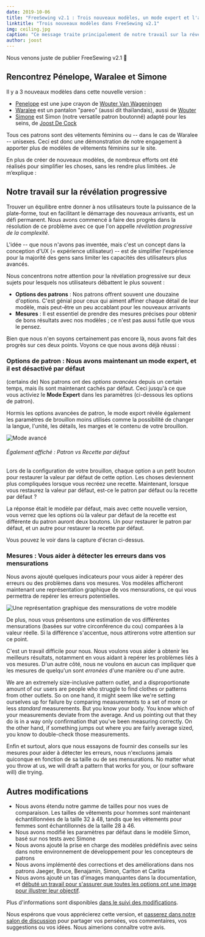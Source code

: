 ```yaml
---
date: 2019-10-06
title: "FreeSewing v2.1 : Trois nouveaux modèles, un mode expert et l'aide aux mesures"
linktitle: "Trois nouveaux modèles dans FreeSewing v2.1"
img: ceiling.jpg
caption: "Ce message traite principalement de notre travail sur la révélation progressive. De plus : trois nouveaux modèles !"
author: joost
---
```


Nous venons juste de publier FreeSewing v2.1 <unk> 🎉

## Rencontrez Pénelope, Waralee et Simone

Il y a 3 nouveaux modèles dans cette nouvelle version :

 - [Penelope](/patterns/penelope) est une jupe crayon de [Wouter Van Wageningen](/users/wouter.vdub)
 - [Waralee](/patterns/waralee) est un pantalon "pareo" (aussi dit thaïlandais), aussi de [Wouter](/users/wouter.vdub)
 - [Simone](/patterns/simone) est Simon (notre versatile patron boutonné) adapté pour les seins, de [Joost De Cock](/users/joost)

Tous ces patrons sont des vêtements féminins ou -- dans le cas de Waralee -- unisexes. Ceci est donc une démonstration de notre engagement à apporter plus de modèles de vêtements féminins sur le site.

En plus de créer de nouveaux modèles, de nombreux efforts ont été réalisés pour simplifier les choses, sans les rendre plus limitées. Je m’explique :

## Notre travail sur la révélation progressive

Trouver un équilibre entre donner à nos utilisateurs toute la puissance de la plate-forme, tout en facilitant le démarrage des nouveaux arrivants, est un défi permanent. Nous avons commencé à faire des progrès dans la résolution de ce problème avec ce que l'on appelle *révélation progressive de la complexité*.

L'idée -- que nous n'avons pas inventée, mais c'est un concept dans la conception d'UX (= expérience utilisateur) -- est de simplifier l'expérience pour la majorité des gens sans limiter les capacités des utilisateurs plus avancés.

Nous concentrons notre attention pour la révélation progressive sur deux sujets pour lesquels nos utilisateurs débattent le plus souvent :

 - **Options des patrons** : Nos patrons offrent souvent une douzaine d'options. C'est génial pour ceux qui aiment affiner chaque détail de leur modèle, mais peut-être un peu accablant pour les nouveaux arrivants
 - **Mesures** : Il est essentiel de prendre des mesures précises pour obtenir de bons résultats avec nos modèles ; ce n'est pas aussi futile que vous le pensez.

Bien que nous n'en soyons certainement pas encore là, nous avons fait des progrès sur ces deux points. Voyons ce que nous avons déjà réussi :

### Options de patron : Nous avons maintenant un mode expert, et il est désactivé par défaut

(certains de) Nos patrons ont des *options avancées* depuis un certain temps, mais ils sont maintenant cachés par défaut. Ceci jusqu'à ce que vous activiez le **Mode Expert** dans les paramètres (ci-dessous les options de patron).

Hormis les options avancées de patron, le mode export révèle également les paramètres de brouillon moins utilisés comme la possibilité de changer la langue, l'unité, les détails, les marges et le contenu de votre brouillon.

![Mode avancé](recreate.png)

<Note> 

###### Également affiché : Patron vs Recette par défaut

Lors de la configuration de votre brouillon, chaque option a un petit bouton pour restaurer la valeur par défaut de cette option.
Les choses deviennent plus compliquées lorsque vous recréez une recette. Maintenant, lorsque vous restaurez la valeur par défaut, est-ce le patron par défaut ou la recette par défaut ?

La réponse était le modèle par défaut, mais avec cette nouvelle version, vous verrez que les options où la valeur par défaut de la recette est différente du patron
auront deux boutons. Un pour restaurer le patron par défaut, et un autre pour restaurer la recette par défaut. 

Vous pouvez le voir dans la capture d'écran ci-dessus.

</Note>

### Mesures : Vous aider à détecter les erreurs dans vos mensurations

Nous avons ajouté quelques indicateurs pour vous aider à repérer des erreurs ou des problèmes dans vos mesures. Vos modèles afficheront maintenant une représentation graphique de vos mensurations, ce qui vous permettra de repérer les erreurs potentielles.

![Une représentation graphique des mensurations de votre modèle](model.png)

De plus, nous vous présentons une estimation de vos différentes mensurations (basées sur votre circonférence du cou) comparées à la valeur réelle. Si la différence s'accentue, nous attirerons votre attention sur ce point.

C'est un travail difficile pour nous. Nous voulons vous aider à obtenir les meilleurs résultats, notamment en vous aidant à repérer les problèmes liés à vos mesures. D'un autre côté, nous ne voulons en aucun cas impliquer que les mesures de quelqu'un sont *erronées* d'une manière ou d'une autre.

We are an extremely size-inclusive pattern outlet, and a disproportionate amount of our users are people who struggle to find clothes or patterns from other outlets. So on one hand, it might seem like we're setting ourselves up for failure by comparing measurements to a set of more or less *standard* measurements. But you know your body. You know which of your measurements deviate from the average. And us pointing out that they do is in a way only confirmation that you've been measuring correctly. On the other hand, if something jumps out where you are fairly average sized, you know to double-check those measurements.

Enfin et surtout, alors que nous essayons de fournir des conseils sur les mesures pour aider à détecter les erreurs, nous n'excluons jamais quiconque en fonction de sa taille ou de ses mensurations. No matter what you throw at us, we will  draft a pattern that works for you, or (our software will) die trying.

## Autres modifications

 - Nous avons étendu notre gamme de tailles pour nos vues de comparaison. Les tailles de vêtements pour hommes sont maintenant échantillonnées de la taille 32 à 48, tandis que les vêtements pour femmes sont échantillonnés de la taille 28 à 46.
 - Nous avons modifié les paramètres par défaut dans le modèle Simon, basé sur nos tests avec Simone
 - Nous avons ajouté la prise en charge des modèles prédéfinis avec seins dans notre environnement de développement pour les concepteurs de patrons
 - Nous avons implémenté des corrections et des améliorations dans nos patrons Jaeger, Bruce, Benajamin, Simon, Carlton et Carlita
 - Nous avons ajouté un tas d'images manquantes dans la documentation, et [ débuté un travail pour s'assurer que toutes les options ont une image pour illustrer leur objectif](https://github.com/freesewing/freesewing.org/issues/190).

Plus d'informations sont disponibles [dans le suivi des modifications](https://github.com/freesewing/freesewing/blob/develop/CHANGELOG.md).

Nous espérons que vous apprécierez cette version, et [passerez dans notre salon de discussion](https://gitter.im/freesewing/chat) pour partager vos pensées, vos commentaires, vos suggestions ou vos idées. Nous aimerions connaître votre avis. 

